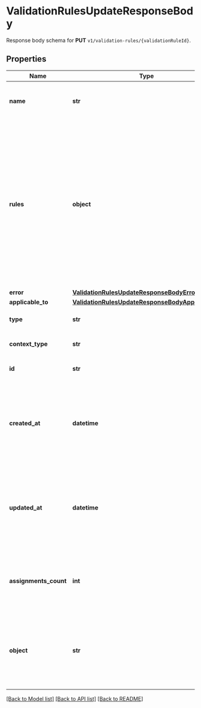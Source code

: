 # ValidationRulesUpdateResponseBody

Response body schema for **PUT** `v1/validation-rules/{validationRuleId}`.

## Properties
Name | Type | Description | Notes
------------ | ------------- | ------------- | -------------
**name** | **str** | Custom, unique name for set of validation rules. | [optional] 
**rules** | **object** | Contains all the rule definitions for the validation rule. It is a set of key value pairs representing the rules and logic between the rules. The keys are numbered consecutively beginning from &#x60;1&#x60;. The values are objects containing the rule conditions. | [optional] 
**error** | [**ValidationRulesUpdateResponseBodyError**](ValidationRulesUpdateResponseBodyError.md) |  | [optional] 
**applicable_to** | [**ValidationRulesUpdateResponseBodyApplicableTo**](ValidationRulesUpdateResponseBodyApplicableTo.md) |  | [optional] 
**type** | **str** | Type of validation rule. | [optional] [default to 'expression']
**context_type** | **str** | Validation rule context type.    | **Context Type** | **Definition** | |:---|:---| | earning_rule.order.paid |  | | earning_rule.custom_event |  | | earning_rule.customer.segment.entered |  | | campaign.discount_coupons |  | | campaign.discount_coupons.discount.apply_to_order |  | | campaign.discount_coupons.discount.apply_to_items |  | | campaign.discount_coupons.discount.apply_to_items_proportionally |  | | campaign.discount_coupons.discount.apply_to_items_proportionally_by_quantity |  | | campaign.discount_coupons.discount.fixed.apply_to_items |  | | campaign.gift_vouchers |  | | campaign.gift_vouchers.gift.apply_to_order |  | | campaign.gift_vouchers.gift.apply_to_items |  | | campaign.referral_program |  | | campaign.referral_program.discount.apply_to_order |  | | campaign.referral_program.discount.apply_to_items |  | | campaign.referral_program.discount.apply_to_items_proportionally |  | | campaign.referral_program.discount.apply_to_items_proportionally_by_quantity |  | | campaign.referral_program.discount.fixed.apply_to_items |  | | campaign.promotion |  | | campaign.promotion.discount.apply_to_order |  | | campaign.promotion.discount.apply_to_items |  | | campaign.promotion.discount.apply_to_items_proportionally |  | | campaign.promotion.discount.apply_to_items_proportionally_by_quantity |  | | campaign.promotion.discount.fixed.apply_to_items |  | | campaign.loyalty_program |  | | campaign.lucky_draw |  | | voucher.discount_voucher |  | | voucher.discount_voucher.discount.apply_to_order |  | | voucher.discount_voucher.discount.apply_to_items |  | | voucher.discount_voucher.discount.apply_to_items_proportionally |  | | voucher.discount_voucher.discount.apply_to_items_proportionally_by_quantity |  | | voucher.discount_voucher.discount.fixed.apply_to_items |  | | voucher.gift_voucher |  | | voucher.gift_voucher.gift.apply_to_order |  | | voucher.gift_voucher.gift.apply_to_items |  | | voucher.loyalty_card |  | | voucher.lucky_draw_code |  | | distribution.custom_event |  | | reward_assignment.pay_with_points |  | | global |  | | [optional] [default to 'global']
**id** | **str** | Unique validation rule ID. | [optional] 
**created_at** | **datetime** | Timestamp representing the date and time when the validation rule was created. The value is shown in the ISO 8601 format. | [optional] 
**updated_at** | **datetime** | Timestamp representing the date and time when the validation rule was updated. The value is shown in the ISO 8601 format. | [optional] 
**assignments_count** | **int** | The number of instances the validation rule has been assigned to different types of redeemables. | [optional] 
**object** | **str** | The type of the object represented by JSON. This object stores information about the validation rule. | [optional] [default to 'validation_rules']

[[Back to Model list]](../README.md#documentation-for-models) [[Back to API list]](../README.md#documentation-for-api-endpoints) [[Back to README]](../README.md)


